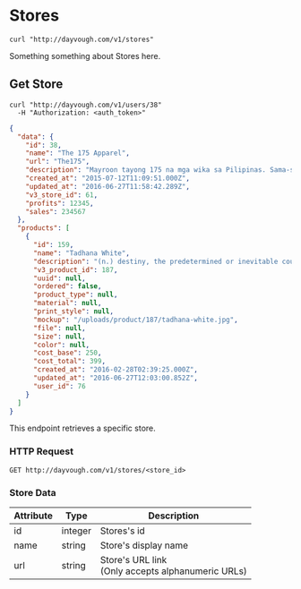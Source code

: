 # Stores

```shell
curl "http://dayvough.com/v1/stores"
```

Something something about Stores here.

## Get Store

```shell
curl "http://dayvough.com/v1/users/38"
  -H "Authorization: <auth_token>"
```

```json
{
  "data": {
    "id": 38,
    "name": "The 175 Apparel",
    "url": "The175",
    "description": "Mayroon tayong 175 na mga wika sa Pilipinas. Sama-sama nating pangalagaan ang mga ito. We're a Filipino Apparel that lets you Wear Your Wika!",
    "created_at": "2015-07-12T11:09:51.000Z",
    "updated_at": "2016-06-27T11:58:42.289Z",
    "v3_store_id": 61,
    "profits": 12345,
    "sales": 234567
  },
  "products": [
    {
      "id": 159,
      "name": "Tadhana White",
      "description": "(n.) destiny, the predetermined or inevitable course of events... also the top grossing Filipino Indie film full of timeless hugot lines. This shirt is a That Thing Called Tadhana-inspired shirt from our Filipino Apparel.",
      "v3_product_id": 187,
      "uuid": null,
      "ordered": false,
      "product_type": null,
      "material": null,
      "print_style": null,
      "mockup": "/uploads/product/187/tadhana-white.jpg",
      "file": null,
      "size": null,
      "color": null,
      "cost_base": 250,
      "cost_total": 399,
      "created_at": "2016-02-28T02:39:25.000Z",
      "updated_at": "2016-06-27T12:03:00.852Z",
      "user_id": 76
    }
  ]
}
```

This endpoint retrieves a specific store.

### HTTP Request

`GET http://dayvough.com/v1/stores/<store_id>`

### Store Data

Attribute | Type    | Description
--------- | ------- | -----------
id | integer | Stores's id
name | string | Store's display name
url | string | Store's URL link <br> (Only accepts alphanumeric URLs)









